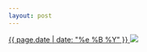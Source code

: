 ```yaml
---
layout: post
---
```


<p>
  <a href="/213">
    <time>{{ page.date | date: "%e %B %Y" }}</time>
    <img src="{{ site.assets_url }}/213.jpg">
  </a>
  
</p>
